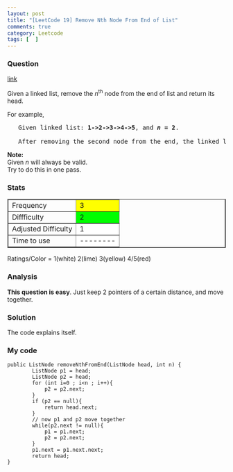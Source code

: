 ```yaml
---
layout: post
title: "[LeetCode 19] Remove Nth Node From End of List"
comments: true
category: Leetcode
tags: [  ]
---
```



### Question 
[link](http://oj.leetcode.com/problems/remove-nth-node-from-end-of-list/)

<div class="question-content">
            <p></p><p>Given a linked list, remove the <i>n</i><sup>th</sup> node from the end of list and return its head.</p>

<p>
For example,</p>

<pre>   Given linked list: <b>1-&gt;2-&gt;3-&gt;4-&gt;5</b>, and <b><i>n</i> = 2</b>.

   After removing the second node from the end, the linked list becomes <b>1-&gt;2-&gt;3-&gt;5</b>.
</pre>

<p>
<b>Note:</b><br>
Given <i>n</i> will always be valid.<br>
Try to do this in one pass.
</p><p></p>
          </div>

### Stats
<table border="2">
	<tr>
		<td>Frequency</td>
		<td bgcolor="yellow">3</td>
	</tr>
	<tr>
		<td>Diffficulty</td>
		<td bgcolor="lime">2</td>
	</tr>
	<tr>
		<td>Adjusted Difficulty</td>
		<td bgcolor="white">1</td>
	</tr>
	<tr>
		<td>Time to use</td>
		<td bgcolor="white">--------</td>
	</tr>
</table>

Ratings/Color = 1(white) 2(lime) 3(yellow) 4/5(red)

### Analysis

__This question is easy__. Just keep 2 pointers of a certain distance, and move together. 

### Solution

The code explains itself. 

### My code 


    public ListNode removeNthFromEnd(ListNode head, int n) {
            ListNode p1 = head;
            ListNode p2 = head;
            for (int i=0 ; i<n ; i++){
                p2 = p2.next;
            }
            if (p2 == null){
                return head.next;
            }
            // now p1 and p2 move together
            while(p2.next != null){
                p1 = p1.next;
                p2 = p2.next;
            }
            p1.next = p1.next.next;
            return head;
    }

